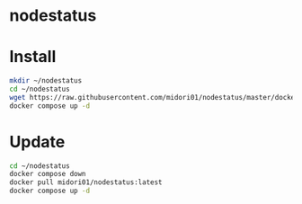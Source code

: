 # nodestatus

# Install

```bash
mkdir ~/nodestatus
cd ~/nodestatus
wget https://raw.githubusercontent.com/midori01/nodestatus/master/docker-compose.yml
docker compose up -d
```

# Update
```bash
cd ~/nodestatus
docker compose down
docker pull midori01/nodestatus:latest
docker compose up -d
```
